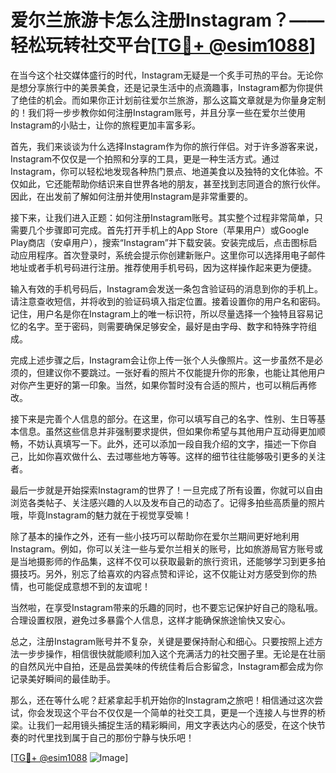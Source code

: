 # 爱尔兰旅游卡怎么注册Instagram？——轻松玩转社交平台[[TG💪+ @esim1088](https://t.me/s/esim1088)]

在当今这个社交媒体盛行的时代，Instagram无疑是一个炙手可热的平台。无论你是想分享旅行中的美景美食，还是记录生活中的点滴趣事，Instagram都为你提供了绝佳的机会。而如果你正计划前往爱尔兰旅游，那么这篇文章就是为你量身定制的！我们将一步步教你如何注册Instagram账号，并且分享一些在爱尔兰使用Instagram的小贴士，让你的旅程更加丰富多彩。

首先，我们来谈谈为什么选择Instagram作为你的旅行伴侣。对于许多游客来说，Instagram不仅仅是一个拍照和分享的工具，更是一种生活方式。通过Instagram，你可以轻松地发现各种热门景点、地道美食以及独特的文化体验。不仅如此，它还能帮助你结识来自世界各地的朋友，甚至找到志同道合的旅行伙伴。因此，在出发前了解如何注册并使用Instagram是非常重要的。

接下来，让我们进入正题：如何注册Instagram账号。其实整个过程非常简单，只需要几个步骤即可完成。首先打开手机上的App Store（苹果用户）或Google Play商店（安卓用户），搜索“Instagram”并下载安装。安装完成后，点击图标启动应用程序。首次登录时，系统会提示你创建新账户。这里你可以选择用电子邮件地址或者手机号码进行注册。推荐使用手机号码，因为这样操作起来更为便捷。

输入有效的手机号码后，Instagram会发送一条包含验证码的消息到你的手机上。请注意查收短信，并将收到的验证码填入指定位置。接着设置你的用户名和密码。记住，用户名是你在Instagram上的唯一标识符，所以尽量选择一个独特且容易记忆的名字。至于密码，则需要确保足够安全，最好是由字母、数字和特殊字符组成。

完成上述步骤之后，Instagram会让你上传一张个人头像照片。这一步虽然不是必须的，但建议你不要跳过。一张好看的照片不仅能提升你的形象，也能让其他用户对你产生更好的第一印象。当然，如果你暂时没有合适的照片，也可以稍后再修改。

接下来是完善个人信息的部分。在这里，你可以填写自己的名字、性别、生日等基本信息。虽然这些信息并非强制要求提供，但如果你希望与其他用户互动得更加顺畅，不妨认真填写一下。此外，还可以添加一段自我介绍的文字，描述一下你自己，比如你喜欢做什么、去过哪些地方等等。这样的细节往往能够吸引更多的关注者。

最后一步就是开始探索Instagram的世界了！一旦完成了所有设置，你就可以自由浏览各类帖子、关注感兴趣的人以及发布自己的动态了。记得多拍些高质量的照片哦，毕竟Instagram的魅力就在于视觉享受嘛！

除了基本的操作之外，还有一些小技巧可以帮助你在爱尔兰期间更好地利用Instagram。例如，你可以关注一些与爱尔兰相关的账号，比如旅游局官方账号或是当地摄影师的作品集，这样不仅可以获取最新的旅行资讯，还能够学习到更多拍摄技巧。另外，别忘了给喜欢的内容点赞和评论，这不仅能让对方感受到你的热情，也可能促成意想不到的友谊呢！

当然啦，在享受Instagram带来的乐趣的同时，也不要忘记保护好自己的隐私哦。合理设置权限，避免过多暴露个人信息，这样才能确保旅途愉快又安心。

总之，注册Instagram账号并不复杂，关键是要保持耐心和细心。只要按照上述方法一步步操作，相信很快就能顺利加入这个充满活力的社交圈子里。无论是在壮丽的自然风光中自拍，还是品尝美味的传统佳肴后合影留念，Instagram都会成为你记录美好瞬间的最佳助手。

那么，还在等什么呢？赶紧拿起手机开始你的Instagram之旅吧！相信通过这次尝试，你会发现这个平台不仅仅是一个简单的社交工具，更是一个连接人与世界的桥梁。让我们一起用镜头捕捉生活的精彩瞬间，用文字表达内心的感受，在这个快节奏的时代里找到属于自己的那份宁静与快乐吧！

[[TG💪+ @esim1088](https://t.me/s/esim1088) ![Image](https://i.postimg.cc/4NQfJmqS/Snipaste-2025-05-13-00-14-12.png)]